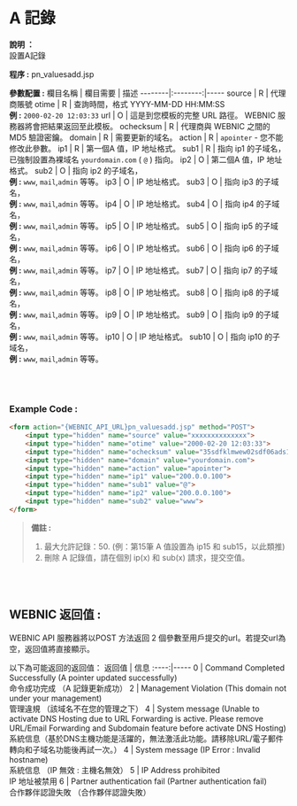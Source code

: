 # A 記錄

**說明 ：** <br>
設置A記錄

**程序 :** pn_valuesadd.jsp

**參數配置 :**
欄目名稱 | 欄目需要 | 描述
--------|:--------:|-----
source | R | 代理商賬號
otime | R | 查詢時間，格式 YYYY-MM-DD HH:MM:SS <br> **例 :** `2000-02-20 12:03:33`
url | O | 這是到您模板的完整 URL 路徑。 WEBNIC 服務器將會把結果返回至此模板。
ochecksum | R | 代理商與 WEBNIC 之間的 MD5 驗證密鑰。
domain | R | 需要更新的域名。
action | R | `apointer` - 您不能修改此參數。
ip1 | R | 第一個A 值，IP 地址格式。
sub1 | R | 指向 ip1 的子域名，已強制設置為裸域名 `yourdomain.com` ( `@` ) 指向。
ip2 | O | 第二個A 值，IP 地址格式。
sub2 | O | 指向 ip2 的子域名， <br> **例 :** `www`, `mail`,`admin` 等等。
ip3 | O | IP 地址格式。
sub3 | O | 指向 ip3 的子域名， <br> **例 :** `www`, `mail`,`admin` 等等。
ip4 | O | IP 地址格式。
sub4 | O | 指向 ip4 的子域名， <br> **例 :** `www`, `mail`,`admin` 等等。
ip5 | O | IP 地址格式。
sub5 | O | 指向 ip5 的子域名， <br> **例 :** `www`, `mail`,`admin` 等等。
ip6 | O | IP 地址格式。
sub6 | O | 指向 ip6 的子域名， <br> **例 :** `www`, `mail`,`admin` 等等。
ip7 | O | IP 地址格式。
sub7 | O | 指向 ip7 的子域名， <br> **例 :** `www`, `mail`,`admin` 等等。
ip8 | O | IP 地址格式。
sub8 | O | 指向 ip8 的子域名， <br> **例 :** `www`, `mail`,`admin` 等等。
ip9 | O | IP 地址格式。
sub9 | O | 指向 ip9 的子域名， <br> **例 :** `www`, `mail`,`admin` 等等。
ip10 | O | IP 地址格式。
sub10 | O | 指向 ip10 的子域名， <br> **例 :** `www`, `mail`,`admin` 等等。

<br><br>

### Example Code :

```HTML
<form action="{WEBNIC_API_URL}pn_valuesadd.jsp" method="POST"> 
    <input type="hidden" name="source" value="xxxxxxxxxxxxxx"> 
    <input type="hidden" name="otime" value="2000-02-20 12:03:33"> 
    <input type="hidden" name="ochecksum" value="35sdfklmwew02sdf06ads1asd3"> 
    <input type="hidden" name="domain" value="yourdomain.com">
    <input type="hidden" name="action" value="apointer">
    <input type="hidden" name="ip1" value="200.0.0.100">
    <input type="hidden" name="sub1" value="@">
    <input type="hidden" name="ip2" value="200.0.0.100">
    <input type="hidden" name="sub2" value="www">
</form>
```
>**備註 :** <br>
>1. 最大允許記錄：50. (例：第15筆 A 值設置為 ip15 和 sub15，以此類推)
>2. 刪除 A 記錄值，請在個別 ip(x) 和 sub(x) 請求，提交空值。

<br>
<br>

WEBNIC 返回值 :
-----
WEBNIC API 服務器將以POST 方法返回 2 個參數至用戶提交的url。若提交url為空，返回值將直接顯示。

以下為可能返回的返回值：
返回值 | 信息
:----:|-----
0 | Command Completed Successfully (A pointer updated successfully) <br> 命令成功完成 （A 記錄更新成功）
2 | Management Violation (This domain not under your management) <br> 管理違規 （該域名不在您的管理之下）
4 | System message (Unable to activate DNS Hosting due to URL Forwarding is active. Please remove URL/Email Forwarding and Subdomain feature before activate DNS Hosting) <br> 系統信息（基於DNS主機功能是活躍的，無法激活此功能。請移除URL/電子郵件轉向和子域名功能後再試一次。）
4 | System message (IP Error : Invalid hostname) <br> 系統信息 （IP 無效 : 主機名無效）
5 | IP Address prohibited <br> IP 地址被禁用
6 | Partner authentication fail (Partner authentication fail) <br> 合作夥伴認證失敗 （合作夥伴認證失敗）